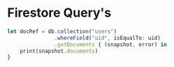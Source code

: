 # Firestore Query's

```javascript
let docRef = db.collection("users")
               .whereField("uid", isEqualTo: uid)
               .getDocuments { (snapshot, error) in
    print(snapshot.documents)
}
```